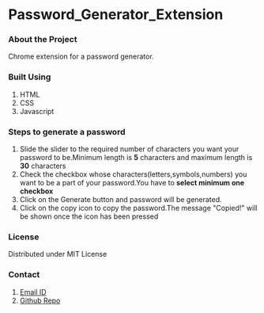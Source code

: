 # Password_Generator_Extension

<h3>About the Project</h3>
<p>Chrome extension for a password generator.</p>

<h3>Built Using</h3>
<ol>
  <li>HTML</li>
  <li>CSS</li>
  <li>Javascript</li>
</ol>
<h3>Steps to generate a password</h3>
<ol type="number">
<li>Slide the slider to the required number of characters you want your password to be.Minimum length is <b>5</b> characters and maximum length is <b>30</b> characters</li>
<li>Check the checkbox whose characters(letters,symbols,numbers) you want to be a part of your password.You have to <b>select minimum one checkbox</b></li>
<li>Click on the Generate button and password will be generated.</li>
<li>Click on the copy icon to copy the password.The message "Copied!" will be shown once the icon has been pressed</li>
</ol>

<h3>License</h3>
<p>Distributed under MIT License</p>

<h3>Contact</h3>
<ol>
  <li><a href="legheeya@gmail.com">Email ID</a></li>
  <li><a href="https://github.com/le-gheeya/Password_Generator_Extension">Github Repo</a></li>
</ol>
